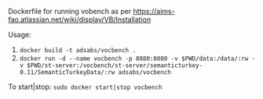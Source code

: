 Dockerfile for running vobench as per https://aims-fao.atlassian.net/wiki/display/VB/Installation

Usage:

1. `docker build -t adsabs/vocbench .`
1. `docker run -d --name vocbench -p 8080:8080 -v $PWD/data:/data/:rw -v $PWD/st-server:/vocbench/st-server/semanticturkey-0.11/SemanticTurkeyData/:rw adsabs/vocbench`

To start|stop: `sudo docker start|stop vocbench`
